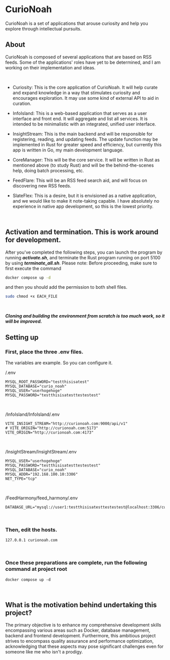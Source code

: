 # CurioNoah
CurioNoah is a set of applications that arouse curiosity and help you explore through intellectual pursuits.

## About

CurioNoah is composed of several applications that are based on RSS feeds. Some of the applications' roles have yet to be determined, and I am working on their implementation and ideas.

<br/>

- Curiosity: This is the core application of CurioNoah. It will help curate and expand knowledge in a way that stimulates curiosity and encourages exploration. It may use some kind of external API to aid in curation.

- InfoIsland: This is a web-based application that serves as a user interface and front end. It will aggregate and list all services. It is intended to be minimalistic with an integrated, unified user interface.
- InsightStream: This is the main backend and will be responsible for registering, reading, and updating feeds. The update function may be implemented in Rust for greater speed and efficiency, but currently this app is written in Go, my main development language.
- CoreManager: This will be the core service. It will be written in Rust as mentioned above (to study Rust) and will be the behind-the-scenes help, doing batch processing, etc.
- FeedFlare: This will be an RSS feed search aid, and will focus on discovering new RSS feeds.
- SlateFlex: This is a desire, but it is envisioned as a native application, and we would like to make it note-taking capable. I have absolutely no experience in native app development, so this is the lowest priority.

<br/>

## Activation and termination. This is work around for development.

After you've completed the following steps, you can launch the program by running ***activate.sh***, and terminate the Rust program running on port 5100 by using ***terminate_all.sh***. Please note: Before proceeding, make sure to first execute the command 
```sh
docker compose up -d
```
and then you should add the permission 
to both shell files.

```bash
sudo chmod +x EACH_FILE
```


<br/>

***Cloning and building the environment from scratch is too much work, so it will be improved.***

## Setting up

### First, place the three .env files.
The variables are example. So you can configure it.

/.env

```
MYSQL_ROOT_PASSWORD="testthisisatest"
MYSQL_DATABASE="curio_noah"
MYSQL_USER="userhogehoge"
MYSQL_PASSWORD="testthisisatesttestestest"
```


<br/>

/InfoIsland/InfoIsland/.env

```
VITE_INSIGHT_STREAM="http://curionoah.com:9000/api/v1"
# VITE_ORIGIN="http://curionoah.com:5173"
VITE_ORIGIN="http://curionoah.com:4173"
```

<br/>

/InsightStream/InsightStream/.env


```
MYSQL_USER="userhogehoge"
MYSQL_PASSWORD="testthisisatesttestestest"
MYSQL_DATABASE="curio_noah"
MYSQL_ADDR="192.168.100.10:3306"
NET_TYPE="tcp"
```

<br/>

/FeedHarmony/feed_harmony/.env

```
DATABASE_URL="mysql://user1:testthisisatesttestestest@localhost:3306/curio_noah"
```

<br/>

### Then, edit the hosts.

```
127.0.0.1 curionoah.com
```

<br/>

### Once these preparations are complete, run the following command at project root


```
docker compose up -d
```


<br/>


## What is the motivation behind undertaking this project? 

The primary objective is to enhance my comprehensive development skills encompassing various areas such as Docker, database management, backend and frontend development. Furthermore, this ambitious project strives to encompass quality assurance and performance optimization, acknowledging that these aspects may pose significant challenges even for someone like me who isn't a prodigy.

<br>
